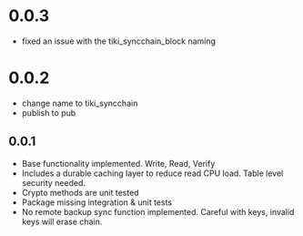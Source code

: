 # 0.0.3
* fixed an issue with the tiki_syncchain_block naming

# 0.0.2

* change name to tiki_syncchain
* publish to pub

## 0.0.1

* Base functionality implemented. Write, Read, Verify
* Includes a durable caching layer to reduce read CPU 
  load. Table level security needed.
* Crypto methods are unit tested
* Package missing integration & unit tests
* No remote backup sync function implemented. 
  Careful with keys, invalid keys will erase chain.

